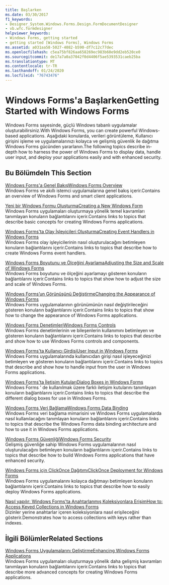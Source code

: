 ```yaml
---
title: Başlarken
ms.date: 03/30/2017
f1_keywords:
- Designer_System.Windows.Forms.Design.FormDocumentDesigner
- vb.wfc.formdesigner
helpviewer_keywords:
- Windows Forms, getting started
- getting started [Windows Forms], Windows Forms
ms.assetid: a031aa58-5027-4082-b590-df7c12c77dec
ms.openlocfilehash: c5ea75bf826aa658269ec983b60e9dd2eb520ce0
ms.sourcegitcommit: de17a7a0a37042f0d4406f5ae5393531caeb25ba
ms.translationtype: MT
ms.contentlocale: tr-TR
ms.lasthandoff: 01/24/2020
ms.locfileid: "76743476"
---
```

# <a name="getting-started-with-windows-forms"></a><span data-ttu-id="fbc14-102">Windows Forms'a Başlarken</span><span class="sxs-lookup"><span data-stu-id="fbc14-102">Getting Started with Windows Forms</span></span>
<span data-ttu-id="fbc14-103">Windows Forms sayesinde, güçlü Windows tabanlı uygulamalar oluşturabilirsiniz.</span><span class="sxs-lookup"><span data-stu-id="fbc14-103">With Windows Forms, you can create powerful Windows-based applications.</span></span> <span data-ttu-id="fbc14-104">Aşağıdaki konularda, verileri görüntüleme, Kullanıcı girişini işleme ve uygulamalarınızı kolayca ve gelişmiş güvenlik ile dağıtma Windows Forms gücünden yararlanın.</span><span class="sxs-lookup"><span data-stu-id="fbc14-104">The following topics describe in-depth how to harness the power of Windows Forms to display data, handle user input, and deploy your applications easily and with enhanced security.</span></span>  
  
## <a name="in-this-section"></a><span data-ttu-id="fbc14-105">Bu Bölümde</span><span class="sxs-lookup"><span data-stu-id="fbc14-105">In This Section</span></span>  
 [<span data-ttu-id="fbc14-106">Windows Forms'a Genel Bakış</span><span class="sxs-lookup"><span data-stu-id="fbc14-106">Windows Forms Overview</span></span>](windows-forms-overview.md)  
 <span data-ttu-id="fbc14-107">Windows Forms ve akıllı istemci uygulamalarına genel bakış içerir.</span><span class="sxs-lookup"><span data-stu-id="fbc14-107">Contains an overview of Windows Forms and smart client applications.</span></span>  
  
 [<span data-ttu-id="fbc14-108">Yeni bir Windows Formu Oluşturma</span><span class="sxs-lookup"><span data-stu-id="fbc14-108">Creating a New Windows Form</span></span>](creating-a-new-windows-form.md)  
 <span data-ttu-id="fbc14-109">Windows Forms uygulamaları oluşturmaya yönelik temel kavramları tanımlayan konuların bağlantılarını içerir.</span><span class="sxs-lookup"><span data-stu-id="fbc14-109">Contains links to topics that describe basic concepts for creating Windows Forms applications.</span></span>  
  
 [<span data-ttu-id="fbc14-110">Windows Forms'ta Olay İşleyicileri Oluşturma</span><span class="sxs-lookup"><span data-stu-id="fbc14-110">Creating Event Handlers in Windows Forms</span></span>](creating-event-handlers-in-windows-forms.md)  
 <span data-ttu-id="fbc14-111">Windows Forms olay işleyicilerinin nasıl oluşturulacağını betimleyen konuların bağlantılarını içerir.</span><span class="sxs-lookup"><span data-stu-id="fbc14-111">Contains links to topics that describe how to create Windows Forms event handlers.</span></span>  
  
 [<span data-ttu-id="fbc14-112">Windows Forms Boyutunu ve Ölçeğini Ayarlama</span><span class="sxs-lookup"><span data-stu-id="fbc14-112">Adjusting the Size and Scale of Windows Forms</span></span>](adjusting-the-size-and-scale-of-windows-forms.md)  
 <span data-ttu-id="fbc14-113">Windows Forms boyutunu ve ölçeğini ayarlamayı gösteren konuların bağlantılarını içerir.</span><span class="sxs-lookup"><span data-stu-id="fbc14-113">Contains links to topics that show how to adjust the size and scale of Windows Forms.</span></span>  
  
 [<span data-ttu-id="fbc14-114">Windows Forms’un Görünüşünü Değiştirme</span><span class="sxs-lookup"><span data-stu-id="fbc14-114">Changing the Appearance of Windows Forms</span></span>](changing-the-appearance-of-windows-forms.md)  
 <span data-ttu-id="fbc14-115">Windows Forms uygulamalarının görünümünün nasıl değiştirileceğini gösteren konuların bağlantılarını içerir.</span><span class="sxs-lookup"><span data-stu-id="fbc14-115">Contains links to topics that show how to change the appearance of Windows Forms applications.</span></span>  
  
 [<span data-ttu-id="fbc14-116">Windows Forms Denetimleri</span><span class="sxs-lookup"><span data-stu-id="fbc14-116">Windows Forms Controls</span></span>](./controls/index.md)  
 <span data-ttu-id="fbc14-117">Windows Forms denetimlerinin ve bileşenlerin kullanımını betimleyen ve gösteren konuların bağlantılarını içerir.</span><span class="sxs-lookup"><span data-stu-id="fbc14-117">Contains links to topics that describe and show how to use Windows Forms controls and components.</span></span>  
  
 [<span data-ttu-id="fbc14-118">Windows Forms'ta Kullanıcı Girdisi</span><span class="sxs-lookup"><span data-stu-id="fbc14-118">User Input in Windows Forms</span></span>](user-input-in-windows-forms.md)  
 <span data-ttu-id="fbc14-119">Windows Forms uygulamalarında kullanıcıdan girişi nasıl işleyeceğinizi betimleyen ve gösteren konuların bağlantılarını içerir.</span><span class="sxs-lookup"><span data-stu-id="fbc14-119">Contains links to topics that describe and show how to handle input from the user in Windows Forms applications.</span></span>  
  
 [<span data-ttu-id="fbc14-120">Windows Forms'ta İletişim Kutuları</span><span class="sxs-lookup"><span data-stu-id="fbc14-120">Dialog Boxes in Windows Forms</span></span>](dialog-boxes-in-windows-forms.md)  
 <span data-ttu-id="fbc14-121">Windows Forms ' de kullanılmak üzere farklı iletişim kutularını tanımlayan konuların bağlantılarını içerir.</span><span class="sxs-lookup"><span data-stu-id="fbc14-121">Contains links to topics that describe the different dialog boxes for use in Windows Forms.</span></span>  
  
 [<span data-ttu-id="fbc14-122">Windows Forms Veri Bağlama</span><span class="sxs-lookup"><span data-stu-id="fbc14-122">Windows Forms Data Binding</span></span>](windows-forms-data-binding.md)  
 <span data-ttu-id="fbc14-123">Windows Forms veri bağlama mimarisini ve Windows Forms uygulamalarda nasıl kullanılacağını tanımlayan konuların bağlantılarını içerir.</span><span class="sxs-lookup"><span data-stu-id="fbc14-123">Contains links to topics that describe the Windows Forms data binding architecture and how to use it in Windows Forms applications.</span></span>  
  
 [<span data-ttu-id="fbc14-124">Windows Forms Güvenliği</span><span class="sxs-lookup"><span data-stu-id="fbc14-124">Windows Forms Security</span></span>](windows-forms-security.md)  
 <span data-ttu-id="fbc14-125">Gelişmiş güvenliğe sahip Windows Forms uygulamalarının nasıl oluşturulacağını betimleyen konuların bağlantılarını içerir.</span><span class="sxs-lookup"><span data-stu-id="fbc14-125">Contains links to topics that describe how to build Windows Forms applications that have enhanced security.</span></span>  
  
 [<span data-ttu-id="fbc14-126">Windows Forms için ClickOnce Dağıtımı</span><span class="sxs-lookup"><span data-stu-id="fbc14-126">ClickOnce Deployment for Windows Forms</span></span>](clickonce-deployment-for-windows-forms.md)  
 <span data-ttu-id="fbc14-127">Windows Forms uygulamalarını kolayca dağıtmayı betimleyen konuların bağlantılarını içerir.</span><span class="sxs-lookup"><span data-stu-id="fbc14-127">Contains links to topics that describe how to easily deploy Windows Forms applications.</span></span>  
  
 [<span data-ttu-id="fbc14-128">Nasıl yapılır: Windows Forms'ta Anahtarlanmış Koleksiyonlara Erişim</span><span class="sxs-lookup"><span data-stu-id="fbc14-128">How to: Access Keyed Collections in Windows Forms</span></span>](how-to-access-keyed-collections-in-windows-forms.md)  
 <span data-ttu-id="fbc14-129">Dizinler yerine anahtarlar içeren koleksiyonlara nasıl erişileceğini gösterir.</span><span class="sxs-lookup"><span data-stu-id="fbc14-129">Demonstrates how to access collections with keys rather than indexes.</span></span>  
  
## <a name="related-sections"></a><span data-ttu-id="fbc14-130">İlgili Bölümler</span><span class="sxs-lookup"><span data-stu-id="fbc14-130">Related Sections</span></span>  
 [<span data-ttu-id="fbc14-131">Windows Forms Uygulamalarını Geliştirme</span><span class="sxs-lookup"><span data-stu-id="fbc14-131">Enhancing Windows Forms Applications</span></span>](./advanced/index.md)  
 <span data-ttu-id="fbc14-132">Windows Forms uygulamaları oluşturmaya yönelik daha gelişmiş kavramları tanımlayan konuların bağlantılarını içerir.</span><span class="sxs-lookup"><span data-stu-id="fbc14-132">Contains links to topics that describe more advanced concepts for creating Windows Forms applications.</span></span>
